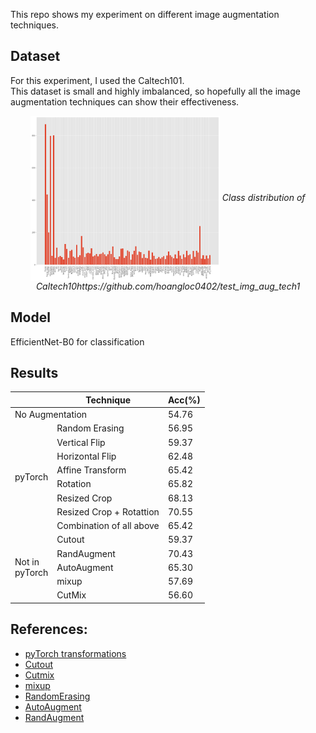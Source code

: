 This repo shows my experiment on different image augmentation techniques.

## Dataset
For this experiment, I used the Caltech101. <br>
This dataset is small and highly imbalanced, so hopefully all the image augmentation techniques can show their effectiveness.
<p align="center">
<img src="images/dist.png" width=60% align="center">
<em>Class distribution of Caltech10https://github.com/hoangloc0402/test_img_aug_tech1</em>
</p>

## Model
EfficientNet-B0 for classification

## Results

<table>
<thead>
  <tr>
    <th></th>
    <th>Technique</th>
    <th>Acc(%)</th>
  </tr>
</thead>
<tbody>
  <tr>
    <td colspan="2">No Augmentation</td>
    <td><span style="font-weight:400;font-style:normal">54.76</span></td>
  </tr>
  <tr>
    <td rowspan="8">pyTorch</td>
    <td><span style="font-weight:400;font-style:normal">Random Erasing</span></td>
    <td><span style="font-weight:400;font-style:normal">56.95</span></td>
  </tr>
  <tr>
    <td>Vertical Flip</td>
    <td>59.37</td>
  </tr>
  <tr>
    <td>Horizontal Flip</td>
    <td><span style="font-weight:400;font-style:normal">62.48</span></td>
  </tr>
  <tr>
    <td><span style="font-weight:400;font-style:normal">Affine Transform</span></td>
    <td><span style="font-weight:400;font-style:normal">65.42</span></td>
  </tr>
  <tr>
    <td>Rotation</td>
    <td>65.82</td>
  </tr>
  <tr>
    <td><span style="font-weight:400;font-style:normal">Resized Crop</span></td>
    <td><span style="font-weight:400;font-style:normal">68.13</span></td>
  </tr>
  <tr>
    <td>Resized Crop + Rotattion</td>
    <td>70.55</td>
  </tr>
  <tr>
    <td>Combination of all above</td>
    <td>65.42</td>
  </tr>
  <tr>
    <td rowspan="5">Not in<br>pyTorch</td>
    <td>Cutout</td>
    <td>59.37</td>
  </tr>
  <tr>
    <td>RandAugment</td>
    <td><span style="font-weight:400;font-style:normal">70.43</span></td>
  </tr>
  <tr>
    <td>AutoAugment</td>
    <td>65.30</td>
  </tr>
  <tr>
    <td>mixup</td>
    <td>57.69</td>
  </tr>
  <tr>
    <td>CutMix</td>
    <td>56.60</td>
  </tr>
</tbody>
</table>


## References:
<ul>
  <li><a href="https://pytorch.org/docs/stable/torchvision/transforms.html">pyTorch transformations</a></li>
  <li><a href="https://arxiv.org/abs/1708.04552">Cutout</a></li>
  <li><a href="https://arxiv.org/abs/1905.04899">Cutmix</a></li>
  <li><a href="https://arxiv.org/abs/1710.09412">mixup</a></li>
  <li><a href="https://arxiv.org/abs/1708.04896">RandomErasing</a></li>
  <li><a href="https://arxiv.org/abs/1805.09501">AutoAugment</a></li>
  <li><a href="https://arxiv.org/abs/1909.13719">RandAugment</a></li>
</ul>

